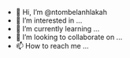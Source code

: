 - 👋 Hi, I’m @ntombelanhlakah
- 👀 I’m interested in ...
- 🌱 I’m currently learning ...
- 💞️ I’m looking to collaborate on ...
- 📫 How to reach me ...

<!---
ntombelanhlakah/ntombelanhlakah is a ✨ special ✨ repository because its `README.md` (this file) appears on your GitHub profile.
You can click the Preview link to take a look at your changes.
--->
